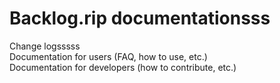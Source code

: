 # Backlog.rip documentationsss

Change logsssss<br>
Documentation for users (FAQ, how to use, etc.)<br>
Documentation for developers (how to contribute, etc.)<br>
